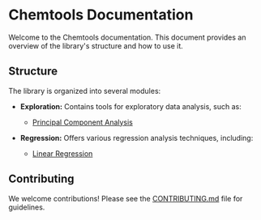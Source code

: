 # Chemtools Documentation

Welcome to the Chemtools documentation. This document provides an overview of the library's structure and how to use it.

## Structure

The library is organized into several modules:

- **Exploration:** Contains tools for exploratory data analysis, such as:
    - [Principal Component Analysis](exploration/principal%20component%20analysis.md) 

- **Regression:** Offers various regression analysis techniques, including:
    - [Linear Regression](regression/Linera%20Regression.md) 

## Contributing

We welcome contributions! Please see the [CONTRIBUTING.md](CONTRIBUTING.md) file for guidelines.

